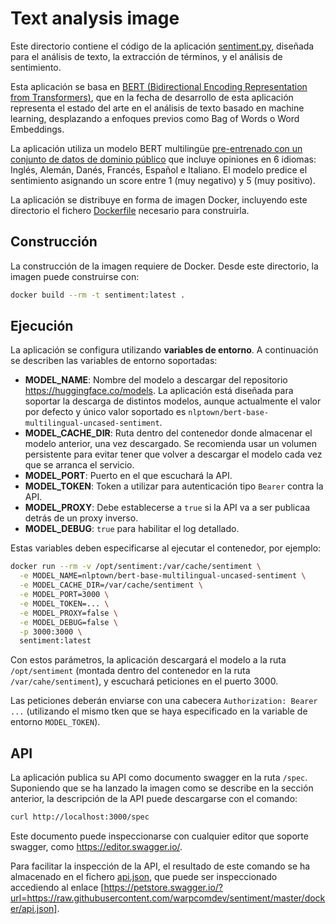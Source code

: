 # Text analysis image

Este directorio contiene el código de la aplicación [sentiment.py](sentiment.py), diseñada para el análisis de texto, la extracción de términos, y el análisis de sentimiento.

Esta aplicación se basa en [BERT (Bidirectional Encoding Representation from Transformers)](https://en.wikipedia.org/wiki/BERT_(language_model)), que en la fecha de desarrollo de esta aplicación representa el estado del arte en el análisis de texto basado en machine learning, desplazando a enfoques previos como Bag of Words o Word Embeddings.

La aplicación utiliza un modelo BERT multilingüe [pre-entrenado con un conjunto de datos de dominio público](https://huggingface.co/nlptown/bert-base-multilingual-uncased-sentiment) que incluye opiniones en 6 idiomas: Inglés, Alemán, Danés, Francés, Español e Italiano. El modelo predice el sentimiento asignando un score entre 1 (muy negativo) y 5 (muy positivo).

La aplicación se distribuye en forma de imagen Docker, incluyendo este directorio el fichero [Dockerfile](Dockerfile) necesario para construirla.

## Construcción

La construcción de la imagen requiere de Docker. Desde este directorio, la imagen puede construirse con:

```bash
docker build --rm -t sentiment:latest .
```

## Ejecución

La aplicación se configura utilizando **variables de entorno**. A continuación se describen las variables de entorno soportadas:

- **MODEL_NAME**: Nombre del modelo a descargar del repositorio https://huggingface.co/models. La aplicación está diseñada para soportar la descarga de distintos modelos, aunque actualmente el valor por defecto y único valor soportado es `nlptown/bert-base-multilingual-uncased-sentiment`.
- **MODEL_CACHE_DIR**: Ruta dentro del contenedor donde almacenar el modelo anterior, una vez descargado. Se recomienda usar un volumen persistente para evitar tener que volver a descargar el modelo cada vez que se arranca el servicio.
- **MODEL_PORT**: Puerto en el que escuchará la API.
- **MODEL_TOKEN**: Token a utilizar para autenticación tipo `Bearer` contra la API.
- **MODEL_PROXY**: Debe establecerse a `true` si la API va a ser publicaa detrás de un proxy inverso.
- **MODEL_DEBUG**: `true` para habilitar el log detallado.

Estas variables deben especificarse al ejecutar el contenedor, por ejemplo:

```bash
docker run --rm -v /opt/sentiment:/var/cache/sentiment \
  -e MODEL_NAME=nlptown/bert-base-multilingual-uncased-sentiment \
  -e MODEL_CACHE_DIR=/var/cache/sentiment \
  -e MODEL_PORT=3000 \
  -e MODEL_TOKEN=... \
  -e MODEL_PROXY=false \
  -e MODEL_DEBUG=false \
  -p 3000:3000 \
  sentiment:latest
```

Con estos parámetros, la aplicación descargará el modelo a la ruta `/opt/sentiment` (montada dentro del contenedor en la ruta `/var/cahe/sentiment`), y escuchará peticiones en el puerto 3000.

Las peticiones deberán enviarse con una cabecera `Authorization: Bearer ...` (utilizando el mismo tken que se haya especificado en la variable de entorno `MODEL_TOKEN`).

## API

La aplicación publica su API como documento swagger en la ruta `/spec`. Suponiendo que se ha lanzado la imagen como se describe en la sección anterior, la descripción de la API puede descargarse con el comando:

```bash
curl http://localhost:3000/spec
```

Este documento puede inspeccionarse con cualquier editor que soporte swagger, como https://editor.swagger.io/.

Para facilitar la inspección de la API, el resultado de este comando se ha almacenado en el fichero [api.json](api.json), que puede ser inspeccionado accediendo al enlace [https://petstore.swagger.io/?url=https://raw.githubusercontent.com/warpcomdev/sentiment/master/docker/api.json].
